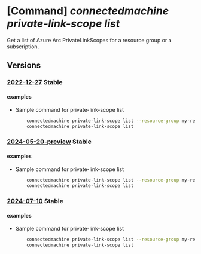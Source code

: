 # [Command] _connectedmachine private-link-scope list_

Get a list of Azure Arc PrivateLinkScopes for a resource group or a subscription.

## Versions

### [2022-12-27](/Resources/mgmt-plane/L3N1YnNjcmlwdGlvbnMve30vcHJvdmlkZXJzL21pY3Jvc29mdC5oeWJyaWRjb21wdXRlL3ByaXZhdGVsaW5rc2NvcGVz/2022-12-27.xml) **Stable**

<!-- mgmt-plane /subscriptions/{}/providers/microsoft.hybridcompute/privatelinkscopes 2022-12-27 -->
<!-- mgmt-plane /subscriptions/{}/resourcegroups/{}/providers/microsoft.hybridcompute/privatelinkscopes 2022-12-27 -->

#### examples

- Sample command for private-link-scope list
    ```bash
        connectedmachine private-link-scope list --resource-group my-resource-group
        connectedmachine private-link-scope list
    ```

### [2024-05-20-preview](/Resources/mgmt-plane/L3N1YnNjcmlwdGlvbnMve30vcHJvdmlkZXJzL21pY3Jvc29mdC5oeWJyaWRjb21wdXRlL3ByaXZhdGVsaW5rc2NvcGVz/2024-05-20-preview.xml) **Stable**

<!-- mgmt-plane /subscriptions/{}/providers/microsoft.hybridcompute/privatelinkscopes 2024-05-20-preview -->
<!-- mgmt-plane /subscriptions/{}/resourcegroups/{}/providers/microsoft.hybridcompute/privatelinkscopes 2024-05-20-preview -->

#### examples

- Sample command for private-link-scope list
    ```bash
        connectedmachine private-link-scope list --resource-group my-resource-group
        connectedmachine private-link-scope list
    ```

### [2024-07-10](/Resources/mgmt-plane/L3N1YnNjcmlwdGlvbnMve30vcHJvdmlkZXJzL21pY3Jvc29mdC5oeWJyaWRjb21wdXRlL3ByaXZhdGVsaW5rc2NvcGVz/2024-07-10.xml) **Stable**

<!-- mgmt-plane /subscriptions/{}/providers/microsoft.hybridcompute/privatelinkscopes 2024-07-10 -->
<!-- mgmt-plane /subscriptions/{}/resourcegroups/{}/providers/microsoft.hybridcompute/privatelinkscopes 2024-07-10 -->

#### examples

- Sample command for private-link-scope list
    ```bash
        connectedmachine private-link-scope list --resource-group my-resource-group
        connectedmachine private-link-scope list
    ```
